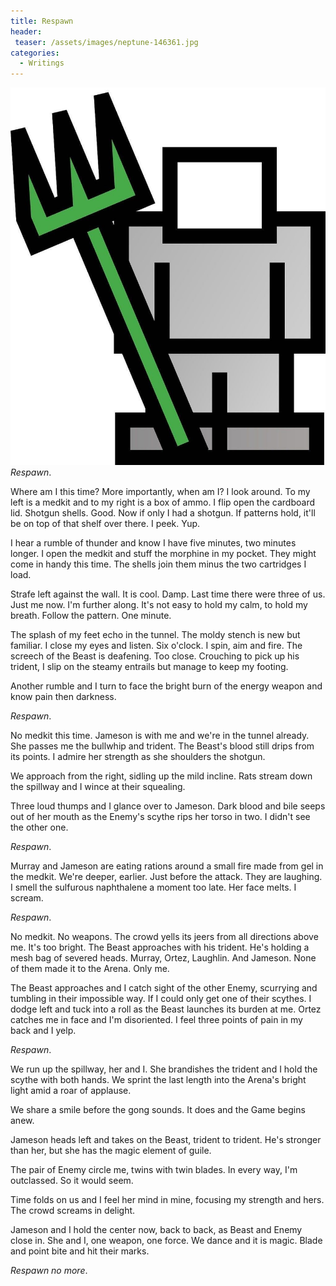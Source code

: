 ```yaml
---
title: Respawn
header:
 teaser: /assets/images/neptune-146361.jpg
categories:
  - Writings
---
```

<img src="/assets/images/neptune-146361.jpg">*Respawn*.

Where am I this time? More importantly, when am I? I look around. To my left is a medkit and to my right is a box of ammo. I flip open the cardboard lid. Shotgun shells. Good. Now if only I had a shotgun. If patterns hold, it'll be on top of that shelf over there. I peek. Yup.

I hear a rumble of thunder and know I have five minutes, two minutes longer. I open the medkit and stuff the morphine in my pocket. They might come in handy this time. The shells join them minus the two cartridges I load.

Strafe left against the wall. It is cool. Damp. Last time there were three of us. Just me now. I'm further along. It's not easy to hold my calm, to hold my breath. Follow the pattern. One minute.

The splash of my feet echo in the tunnel. The moldy stench is new but familiar. I close my eyes and listen. Six o'clock. I spin, aim and fire. The screech of the Beast is deafening. Too close. Crouching to pick up his trident, I slip on the steamy entrails but manage to keep my footing.

Another rumble and I turn to face the bright burn of the energy weapon and know pain then darkness.

*Respawn*.

No medkit this time. Jameson is with me and we're in the tunnel already. She passes me the bullwhip and trident. The Beast's blood still drips from its points. I admire her strength as she shoulders the shotgun.

We approach from the right, sidling up the mild incline. Rats stream down the spillway and I wince at their squealing.

Three loud thumps and I glance over to Jameson. Dark blood and bile seeps out of her mouth as the Enemy's scythe rips her torso in two. I didn't see the other one.

*Respawn*.

Murray and Jameson are eating rations around a small fire made from gel in the medkit. We're deeper, earlier. Just before the attack. They are laughing. I smell the sulfurous naphthalene a moment too late. Her face melts. I scream.

*Respawn*.

No medkit. No weapons. The crowd yells its jeers from all directions above me. It's too bright. The Beast approaches with his trident. He's holding a mesh bag of severed heads. Murray, Ortez, Laughlin. And Jameson. None of them made it to the Arena. Only me.

The Beast approaches and I catch sight of the other Enemy, scurrying and tumbling in their impossible way. If I could only get one of their scythes. I dodge left and tuck into a roll as the Beast launches its burden at me. Ortez catches me in face and I'm disoriented. I feel three points of pain in my back and I yelp.

*Respawn*.

We run up the spillway, her and I. She brandishes the trident and I hold the scythe with both hands. We sprint the last length into the Arena's bright light amid a roar of applause.

We share a smile before the gong sounds. It does and the Game begins anew.

Jameson heads left and takes on the Beast, trident to trident. He's stronger than her, but she has the magic element of guile.

The pair of Enemy circle me, twins with twin blades. In every way, I'm outclassed. So it would seem.

Time folds on us and I feel her mind in mine, focusing my strength and hers. The crowd screams in delight.

Jameson and I hold the center now, back to back, as Beast and Enemy close in. She and I, one weapon, one force. We dance and it is magic. Blade and point bite and hit their marks.

*Respawn no more*.